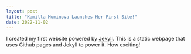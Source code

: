 ```yaml
---
layout: post
title: "Kamilla Muminova Launches Her First Site!"
date: 2022-11-02
---
```


I created my first website powered by [Jekyll](http://jekyllrb.com). This is a static webpage that uses Github pages and Jekyll to power it. How exciting!